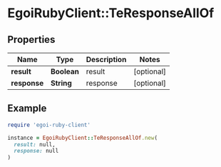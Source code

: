 # EgoiRubyClient::TeResponseAllOf

## Properties

| Name | Type | Description | Notes |
| ---- | ---- | ----------- | ----- |
| **result** | **Boolean** | result | [optional] |
| **response** | **String** | response | [optional] |

## Example

```ruby
require 'egoi-ruby-client'

instance = EgoiRubyClient::TeResponseAllOf.new(
  result: null,
  response: null
)
```

